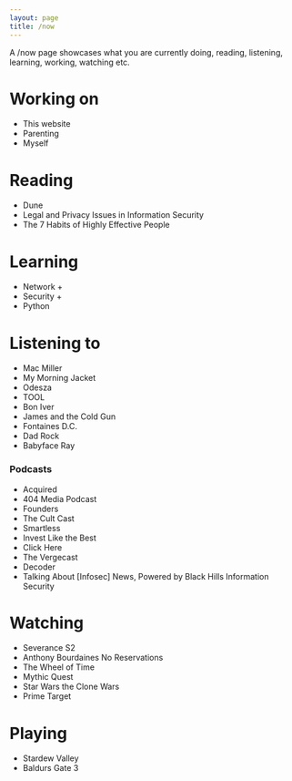 ```yaml
---
layout: page
title: /now
---
```


A /now page showcases what you are currently doing, reading, listening, learning, working, watching etc.

# Working on

- This website
- Parenting
- Myself

# Reading

- Dune
- Legal and Privacy Issues in Information Security
- The 7 Habits of Highly Effective People

# Learning

- Network +
- Security +
- Python

# Listening to

- Mac Miller
- My Morning Jacket
- Odesza 
- TOOL
- Bon Iver
- James and the Cold Gun
- Fontaines D.C.
- Dad Rock
- Babyface Ray

### Podcasts

- Acquired
- 404 Media Podcast
- Founders
- The Cult Cast
- Smartless
- Invest Like the Best
- Click Here
- The Vergecast
- Decoder
- Talking About [Infosec] News, Powered by Black Hills Information Security

# Watching

- Severance S2
- Anthony Bourdaines No Reservations
- The Wheel of Time
- Mythic Quest
- Star Wars the Clone Wars
- Prime Target

# Playing

- Stardew Valley
- Baldurs Gate 3
